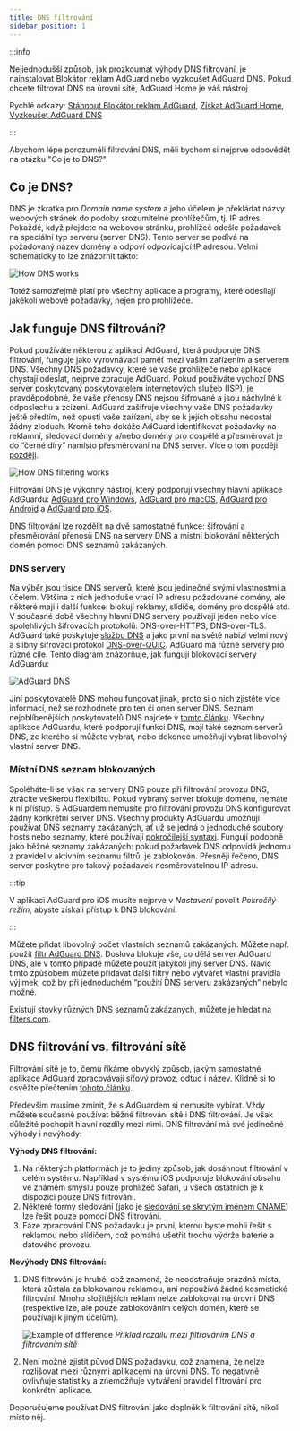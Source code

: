```yaml
---
title: DNS filtrování
sidebar_position: 1
---
```


:::info

Nejjednodušší způsob, jak prozkoumat výhody DNS filtrování, je nainstalovat Blokátor reklam AdGuard nebo vyzkoušet AdGuard DNS. Pokud chcete filtrovat DNS na úrovni sítě, AdGuard Home je váš nástroj

Rychlé odkazy: [Stáhnout Blokátor reklam AdGuard](https://agrd.io/download-kb-adblock), [Získat AdGuard Home](https://github.com/AdguardTeam/AdGuardHome#getting-started), [Vyzkoušet AdGuard DNS](https://agrd.io/download-dns)

:::

Abychom lépe porozuměli filtrování DNS, měli bychom si nejprve odpovědět na otázku "Co je to DNS?".

## Co je DNS?

DNS je zkratka pro *Domain name system* a jeho účelem je překládat názvy webových stránek do podoby srozumitelné prohlížečům, tj. IP adres. Pokaždé, když přejdete na webovou stránku, prohlížeč odešle požadavek na speciální typ serveru (server DNS). Tento server se podívá na požadovaný název domény a odpoví odpovídající IP adresou. Velmi schematicky to lze znázornit takto:

![How DNS works](https://cdn.adtidy.org/public/Adguard/kb/DNS_filtering/how_dns_works_en.png)

Totéž samozřejmě platí pro všechny aplikace a programy, které odesílají jakékoli webové požadavky, nejen pro prohlížeče.

## Jak funguje DNS filtrování?

Pokud používáte některou z aplikací AdGuard, která podporuje DNS filtrování, funguje jako vyrovnávací paměť mezi vaším zařízením a serverem DNS. Všechny DNS požadavky, které se vaše prohlížeče nebo aplikace chystají odeslat, nejprve zpracuje AdGuard. Pokud používáte výchozí DNS server poskytovaný poskytovatelem internetových služeb (ISP), je pravděpodobné, že vaše přenosy DNS nejsou šifrované a jsou náchylné k odposlechu a zcizení. AdGuard zašifruje všechny vaše DNS požadavky ještě předtím, než opustí vaše zařízení, aby se k jejich obsahu nedostal žádný zloduch. Kromě toho dokáže AdGuard identifikovat požadavky na reklamní, sledovací domény a/nebo domény pro dospělé a přesměrovat je do “černé díry“ namísto přesměrování na DNS server. Více o tom později [později](#local-dns-blocklists).

![How DNS filtering works](https://cdn.adtidy.org/public/Adguard/kb/DNS_filtering/how_dns_filtering_works_en.png)

Filtrování DNS je výkonný nástroj, který podporují všechny hlavní aplikace AdGuardu: [AdGuard pro Windows](https://adguard.com/adguard-windows/overview.html), [AdGuard pro macOS](https://adguard.com/adguard-mac/overview.html), [AdGuard pro Android](https://adguard.com/adguard-android/overview.html) a [AdGuard pro iOS](https://adguard.com/adguard-ios/overview.html).

DNS filtrování lze rozdělit na dvě samostatné funkce: šifrování a přesměrování přenosů DNS na servery DNS a místní blokování některých domén pomocí DNS seznamů zakázaných.

### DNS servery

Na výběr jsou tisíce DNS serverů, které jsou jedinečné svými vlastnostmi a účelem. Většina z nich jednoduše vrací IP adresu požadované domény, ale některé mají i další funkce: blokují reklamy, slídiče, domény pro dospělé atd. V současné době všechny hlavní DNS servery používají jeden nebo více spolehlivých šifrovacích protokolů: DNS-over-HTTPS, DNS-over-TLS. AdGuard také poskytuje [službu DNS](https://adguard-dns.io/) a jako první na světě nabízí velmi nový a slibný šifrovací protokol [DNS-over-QUIC](https://adguard.com/blog/dns-over-quic.html). AdGuard má různé servery pro různé cíle. Tento diagram znázorňuje, jak fungují blokovací servery AdGuardu:

![AdGuard DNS](https://cdn.adtidy.org/public/Adguard/kb/DNS_filtering/adguard_dns_en.jpg)

Jiní poskytovatelé DNS mohou fungovat jinak, proto si o nich zjistěte více informací, než se rozhodnete pro ten či onen server DNS. Seznam nejoblíbenějších poskytovatelů DNS najdete v [tomto článku](dns-providers.md). Všechny aplikace AdGuardu, které podporují funkci DNS, mají také seznam serverů DNS, ze kterého si můžete vybrat, nebo dokonce umožňují vybrat libovolný vlastní server DNS.

### Místní DNS seznam blokovaných

Spoléháte-li se však na servery DNS pouze při filtrování provozu DNS, ztrácíte veškerou flexibilitu. Pokud vybraný server blokuje doménu, nemáte k ní přístup. S AdGuardem nemusíte pro filtrování provozu DNS konfigurovat žádný konkrétní server DNS. Všechny produkty AdGuardu umožňují používat DNS seznamy zakázaných, ať už se jedná o jednoduché soubory hosts nebo seznamy, které používají [pokročilejší syntaxi](dns-filtering-syntax.md). Fungují podobně jako běžné seznamy zakázaných: pokud požadavek DNS odpovídá jednomu z pravidel v aktivním seznamu filtrů, je zablokován. Přesněji řečeno, DNS server poskytne pro takový požadavek nesměrovatelnou IP adresu.

:::tip

V aplikaci AdGuard pro iOS musíte nejprve v *Nastavení* povolit *Pokročilý režim*, abyste získali přístup k DNS blokování.

:::

Můžete přidat libovolný počet vlastních seznamů zakázaných. Můžete např. použít [filtr AdGuard DNS](https://github.com/AdguardTeam/AdGuardSDNSFilter). Doslova blokuje vše, co dělá server AdGuard DNS, ale v tomto případě můžete použít jakýkoli jiný server DNS. Navíc tímto způsobem můžete přidávat další filtry nebo vytvářet vlastní pravidla výjimek, což by při jednoduchém “použití DNS serveru zakázaných“ nebylo možné.

Existují stovky různých DNS seznamů zakázaných, můžete je hledat na [filters.com](https://filterlists.com/).

## DNS filtrování vs. filtrování sítě

Filtrování sítě je to, čemu říkáme obvyklý způsob, jakým samostatné aplikace AdGuard zpracovávají síťový provoz, odtud i název. Klidně si to osvěžte přečtením [tohoto článku](https://adguard.com/kb/general/ad-filtering/how-ad-blocking-works/).

Především musíme zmínit, že s AdGuardem si nemusíte vybírat. Vždy můžete současně používat běžné filtrování sítě i DNS filtrování. Je však důležité pochopit hlavní rozdíly mezi nimi. DNS filtrování má své jedinečné výhody i nevýhody:

**Výhody DNS filtrování:**

1. Na některých platformách je to jediný způsob, jak dosáhnout filtrování v celém systému. Například v systému iOS podporuje blokování obsahu ve známém smyslu pouze prohlížeč Safari, u všech ostatních je k dispozici pouze DNS filtrování.
1. Některé formy sledování (jako je [sledování se skrytým jménem CNAME](https://adguard.com/blog/cname-tracking.html)) lze řešit pouze pomocí DNS filtrování.
1. Fáze zpracování DNS požadavku je první, kterou byste mohli řešit s reklamou nebo slídičem, což pomáhá ušetřit trochu výdrže baterie a datového provozu.

**Nevýhody DNS filtrování:**

1. DNS filtrování je hrubé, což znamená, že neodstraňuje prázdná místa, která zůstala za blokovanou reklamou, ani nepoužívá žádné kosmetické filtrování. Mnoho složitějších reklam nelze zablokovat na úrovni DNS (respektive lze, ale pouze zablokováním celých domén, které se používají k jiným účelům).

    ![Example of difference](https://cdn.adtidy.org/public/Adguard/kb/DNS_filtering/dns_diff.jpg) *Příklad rozdílu mezi filtrováním DNS a filtrováním sítě*

1. Není možné zjistit původ DNS požadavku, což znamená, že nelze rozlišovat mezi různými aplikacemi na úrovni DNS. To negativně ovlivňuje statistiky a znemožňuje vytváření pravidel filtrování pro konkrétní aplikace.

Doporučujeme používat DNS filtrování jako doplněk k filtrování sítě, nikoli místo něj.
